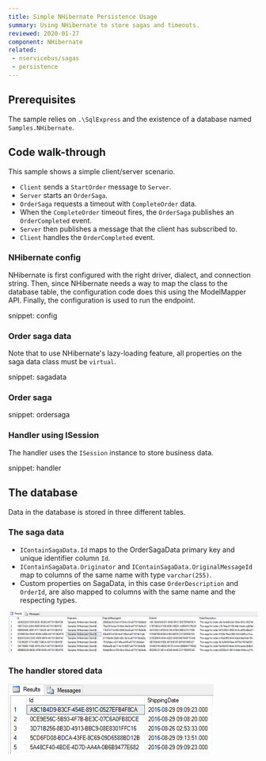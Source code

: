 ```yaml
---
title: Simple NHibernate Persistence Usage
summary: Using NHibernate to store sagas and timeouts.
reviewed: 2020-01-27
component: NHibernate
related:
 - nservicebus/sagas
 - persistence
---
```



## Prerequisites

The sample relies on `.\SqlExpress` and the existence of a database named `Samples.NHibernate`.


## Code walk-through

This sample shows a simple client/server scenario.

 * `Client` sends a `StartOrder` message to `Server`.
 * `Server` starts an `OrderSaga`.
 * `OrderSaga` requests a timeout with `CompleteOrder` data.
 * When the `CompleteOrder` timeout fires, the `OrderSaga` publishes an `OrderCompleted` event.
 * `Server` then publishes a message that the client has subscribed to.
 * `Client` handles the `OrderCompleted` event.


### NHibernate config

NHibernate is first configured with the right driver, dialect, and connection string. Then, since NHibernate needs a way to map the class to the database table, the configuration code does this using the ModelMapper API. Finally, the configuration is used to run the endpoint.

snippet: config


### Order saga data

Note that to use NHibernate's lazy-loading feature, all properties on the saga data class must be `virtual`.

snippet: sagadata


### Order saga

snippet: ordersaga


### Handler using ISession

The handler uses the `ISession` instance to store business data.

snippet: handler


## The database

Data in the database is stored in three different tables.

### The saga data

 * `IContainSagaData.Id` maps to the OrderSagaData primary key and unique identifier column `Id`.
 * `IContainSagaData.Originator` and `IContainSagaData.OriginalMessageId` map to columns of the same name with type `varchar(255)`.
 * Custom properties on SagaData, in this case `OrderDescription` and `OrderId`, are also mapped to columns with the same name and the respecting types.

![](sagadata.png)

### The handler stored data

![](handlerdoc.png)